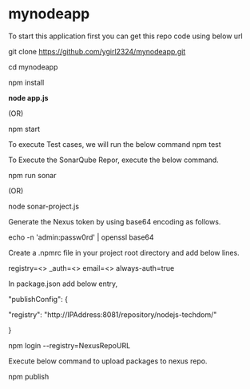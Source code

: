 # mynodeapp

To start this application first you can get this repo code using below url

git clone https://github.com/ygirl2324/mynodeapp.git

cd mynodeapp

npm install

**node app.js**

(OR) 

npm start

To execute Test cases, we will run the below command
npm test

To Execute the SonarQube Repor, execute the below command.

npm run sonar

(OR) 

node sonar-project.js


Generate the Nexus token by using base64 encoding as follows.

echo -n 'admin:passw0rd' | openssl base64

Create a .npmrc file in your project root directory and add below lines.

registry=<<NexusRepoURL>>
_auth=<<Token>>
email=<<EmailID>>
always-auth=true


In package.json add below entry,

"publishConfig": {

"registry": "http://IPAddress:8081/repository/nodejs-techdom/"

}

  npm login --registry=NexusRepoURL
  
Execute below command to upload packages to nexus repo.

npm publish
  

